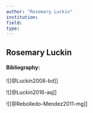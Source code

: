 ```yaml
---
author: "Rosemary Luckin"
institution:
field:
type:
---
```


## Rosemary Luckin
#### Bibliography:

![[@Luckin2008-bd]]

![[@Luckin2016-aq]]

![[@Rebolledo-Mendez2011-mg]]
